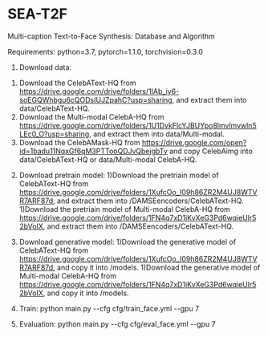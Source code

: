 # SEA-T2F
Multi-caption Text-to-Face Synthesis: Database and Algorithm

Requirements: python=3.7, pytorch=1.1.0, torchvision=0.3.0

1. Download data:
1) Download the CelebAText-HQ from https://drive.google.com/drive/folders/1IAb_iy6-soEGQWhbgu6cQODsIUJZpahC?usp=sharing, and extract them into data/CelebAText-HQ.
2) Download the Multi-modal CelebA-HQ from https://drive.google.com/drive/folders/1U1DvkFlcYJBUYpo8lmvlmywln5LEc0_O?usp=sharing, and extract them into data/Multi-modal.
3) Download the CelebAMask-HQ from https://drive.google.com/open?id=1badu11NqxGf6qM3PTTooQDJvQbejgbTv  and copy CelebAimg into data/CelebAText-HQ or data/Multi-modal CelebA-HQ.

2. Download pretrain model:
1)Download the pretriain model of CelebAText-HQ from https://drive.google.com/drive/folders/1XufcOo_I09h86ZR2M4UJ8WTVR7ARF87d, and extract them into /DAMSEencoders/CelebAText-HQ.
1)Download the pretriain model of Multi-modal CelebA-HQ from https://drive.google.com/drive/folders/1FN4q7xD1jKvXeG3Pd6wqieUlr52bVoIX, and extract them into /DAMSEencoders/CelebAText-HQ.

2. Download generative model:
1)Download the generative model of CelebAText-HQ from https://drive.google.com/drive/folders/1XufcOo_I09h86ZR2M4UJ8WTVR7ARF87d, and copy it into /models.
1)Download the generative model of Multi-modal CelebA-HQ from https://drive.google.com/drive/folders/1FN4q7xD1jKvXeG3Pd6wqieUlr52bVoIX, and copy it into /models.

3. Train:
python main.py --cfg cfg/train_face.yml --gpu 7

4. Evaluation:
 python main.py --cfg cfg/eval_face.yml --gpu 7
